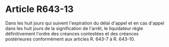 # Article R643-13

Dans les huit jours qui suivent l'expiration du délai d'appel et en cas d'appel dans les huit jours de la signification de l'arrêt, le liquidateur règle définitivement l'ordre des créances contestées et des créances postérieures conformément aux articles R. 643-7 à R. 643-10.
